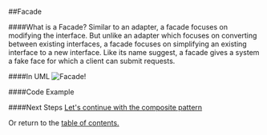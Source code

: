 ##Facade

####What is a Facade?
Similar to an adapter, a facade focuses on modifying the interface. But unlike an adapter which focuses on converting between existing interfaces, a facade focuses on simplifying an existing interface to a new interface. Like its name suggest, a facade gives a system a fake face for which a client can submit requests.

####In UML
![Facade!](https://github.com/trekbaum/present/blob/master/sdp/resourses/facade.png "Facade UML")

####Code Example

####Next Steps
[Let's continue with the composite pattern](https://github.com/trekbaum/present/blob/master/sdp/composite.md)

Or return to the [table of contents.](https://github.com/trekbaum/present/blob/master/sdp/README.md)
